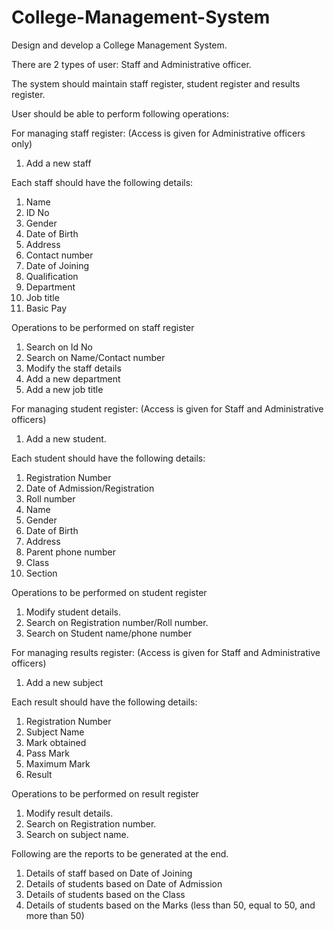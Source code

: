 # College-Management-System


Design and develop a College Management System.

There are 2 types of user: Staff and Administrative officer.

The system should maintain staff register, student register and results register.

User should be able to perform following operations:

For managing staff register: (Access is given for Administrative officers only)
1.	Add a new staff

Each staff should have the following details:
1.	Name
2.	ID No
3.	Gender
4.	Date of Birth
5.	Address
6.	Contact number
7.	Date of Joining
8.	Qualification
9.	Department
10.	Job title
11.	Basic Pay
 
Operations to be performed on staff register
1.	Search on  Id No
2.	Search on Name/Contact number
3.	Modify the staff details
4.	Add a new department
5.	Add a new job title

For managing student register: (Access is given for Staff and Administrative officers)
1.	Add a new student.

Each student should have the following details:
1.	Registration Number
2.	Date of Admission/Registration
3.	Roll number
4.	Name
5.	Gender
6.	Date of Birth
7.	Address
8.	Parent phone number
9.	Class
10.	Section

Operations to be performed on student register
1.	Modify student details.
2.	Search on Registration number/Roll number.
3.	Search on Student name/phone number

For managing results register: (Access is given for Staff and Administrative officers)
1.	Add a new subject

Each result should have the following details:
1.	Registration Number
2.	Subject Name
3.	Mark obtained
4.	Pass Mark
5.	Maximum Mark
6.	Result

Operations to be performed on result register
1.	Modify result details.
2.	Search on Registration number.
3.	Search on subject name.
 

Following are the reports to be generated at the end.
1.	Details of staff based on Date of Joining
2.	Details of students based on Date of Admission
3.	Details of students based on the Class
4.	Details of students based on the Marks (less than 50, equal to 50, and more than 50)



 

